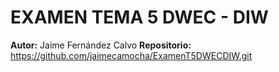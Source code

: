 # EXAMEN TEMA 5 DWEC - DIW

**Autor:** Jaime Fernández Calvo
**Repositorio:** https://github.com/jaimecamocha/ExamenT5DWECDIW.git